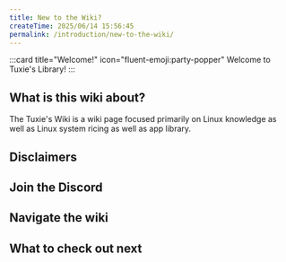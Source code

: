 ```yaml
---
title: New to the Wiki?
createTime: 2025/06/14 15:56:45
permalink: /introduction/new-to-the-wiki/
---
```


:::card title="Welcome!" icon="fluent-emoji:party-popper"
Welcome to Tuxie's Library!
:::

## What is this wiki about?

The Tuxie's Wiki is a wiki page focused primarily on Linux knowledge as well as Linux system ricing as well as app library.

## Disclaimers

## Join the Discord

## Navigate the wiki

## What to check out next
